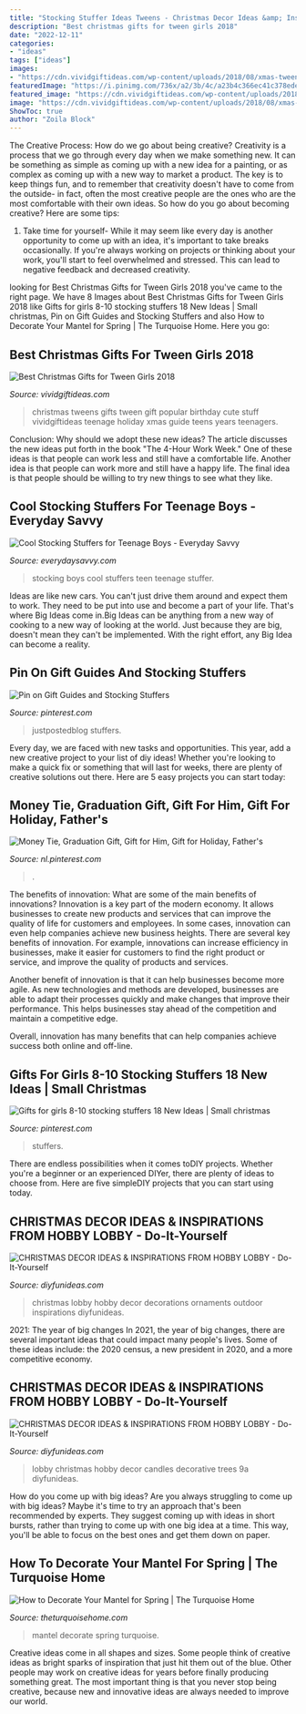 ```yaml
---
title: "Stocking Stuffer Ideas Tweens - Christmas Decor Ideas &amp; Inspirations From Hobby Lobby"
description: "Best christmas gifts for tween girls 2018"
date: "2022-12-11"
categories:
- "ideas"
tags: ["ideas"]
images:
- "https://cdn.vividgiftideas.com/wp-content/uploads/2018/08/xmas-tweens-cover.jpg"
featuredImage: "https://i.pinimg.com/736x/a2/3b/4c/a23b4c366ec41c378ede9c9f01bace9f.jpg"
featured_image: "https://cdn.vividgiftideas.com/wp-content/uploads/2018/08/xmas-tweens-cover.jpg"
image: "https://cdn.vividgiftideas.com/wp-content/uploads/2018/08/xmas-tweens-cover.jpg"
ShowToc: true
author: "Zoila Block"
---
```



The Creative Process: How do we go about being creative?
Creativity is a process that we go through every day when we make something new. It can be something as simple as coming up with a new idea for a painting, or as complex as coming up with a new way to market a product. The key is to keep things fun, and to remember that creativity doesn't have to come from the outside- in fact, often the most creative people are the ones who are the most comfortable with their own ideas. So how do you go about becoming creative? Here are some tips: 
1) Take time for yourself- While it may seem like every day is another opportunity to come up with an idea, it's important to take breaks occasionally. If you're always working on projects or thinking about your work, you'll start to feel overwhelmed and stressed. This can lead to negative feedback and decreased creativity.

	

		
looking for Best Christmas Gifts for Tween Girls 2018 you've came to the right page. We have 8 Images about Best Christmas Gifts for Tween Girls 2018 like Gifts for girls 8-10 stocking stuffers 18 New Ideas | Small christmas, Pin on Gift Guides and Stocking Stuffers and also How to Decorate Your Mantel for Spring | The Turquoise Home. Here you go:
		
    
## Best Christmas Gifts For Tween Girls 2018

<img loading=lazy src="https://cdn.vividgiftideas.com/wp-content/uploads/2018/08/xmas-tweens-cover.jpg" onerror="this.onerror=null;this.src='https://tse4.mm.bing.net/th?id=OIP.fpnuDZKydxj0BkC0ojECFQHaLH&amp;pid=15.1';" alt="Best Christmas Gifts for Tween Girls 2018">

_Source: vividgiftideas.com_

>christmas tweens gifts tween gift popular birthday cute stuff vividgiftideas teenage holiday xmas guide teens years teenagers. 

	

Conclusion: Why should we adopt these new ideas?
The article discusses the new ideas put forth in the book "The 4-Hour Work Week." One of these ideas is that people can work less and still have a comfortable life. Another idea is that people can work more and still have a happy life. The final idea is that people should be willing to try new things to see what they like.

    
## Cool Stocking Stuffers For Teenage Boys - Everyday Savvy

<img loading=lazy src="http://everydaysavvy.com/wp-content/uploads/2016/11/Cool-Stocking-Stuffer-Ideas-for-Teen-Boys.jpg" onerror="this.onerror=null;this.src='https://tse2.mm.bing.net/th?id=OIP.BZ29TDmeipNCTGMJdfAglQHaLH&amp;pid=15.1';" alt="Cool Stocking Stuffers for Teenage Boys - Everyday Savvy">

_Source: everydaysavvy.com_

>stocking boys cool stuffers teen teenage stuffer. 

	

Ideas are like new cars. You can't just drive them around and expect them to work. They need to be put into use and become a part of your life. That's where Big Ideas come in.Big Ideas can be anything from a new way of cooking to a new way of looking at the world. Just because they are big, doesn't mean they can't be implemented. With the right effort, any Big Idea can become a reality.

    
## Pin On Gift Guides And Stocking Stuffers

<img loading=lazy src="https://i.pinimg.com/736x/a2/3b/4c/a23b4c366ec41c378ede9c9f01bace9f.jpg" onerror="this.onerror=null;this.src='https://tse4.mm.bing.net/th?id=OIP.23M_L8EUzCvJ0uHkp7BA0QHaKD&amp;pid=15.1';" alt="Pin on Gift Guides and Stocking Stuffers">

_Source: pinterest.com_

>justpostedblog stuffers. 

	

Every day, we are faced with new tasks and opportunities. This year, add a new creative project to your list of diy ideas! Whether you're looking to make a quick fix or something that will last for weeks, there are plenty of creative solutions out there. Here are 5 easy projects you can start today: 

    
## Money Tie, Graduation Gift, Gift For Him, Gift For Holiday, Father&#039;s

<img loading=lazy src="https://i.pinimg.com/originals/ff/2b/4c/ff2b4c71511b1543ef512e8a5e27f548.jpg" onerror="this.onerror=null;this.src='https://tse1.mm.bing.net/th?id=OIP.5gHMqg8lbuCLO7WaHIdZKwHaJ4&amp;pid=15.1';" alt="Money Tie, Graduation Gift, Gift for Him, Gift for Holiday, Father&#039;s">

_Source: nl.pinterest.com_

>. 

	

The benefits of innovation: What are some of the main benefits of innovations?
Innovation is a key part of the modern economy. It allows businesses to create new products and services that can improve the quality of life for customers and employees. In some cases, innovation can even help companies achieve new business heights.
There are several key benefits of innovation. For example, innovations can increase efficiency in businesses, make it easier for customers to find the right product or service, and improve the quality of products and services.

Another benefit of innovation is that it can help businesses become more agile. As new technologies and methods are developed, businesses are able to adapt their processes quickly and make changes that improve their performance. This helps businesses stay ahead of the competition and maintain a competitive edge.

Overall, innovation has many benefits that can help companies achieve success both online and off-line.

    
## Gifts For Girls 8-10 Stocking Stuffers 18 New Ideas | Small Christmas

<img loading=lazy src="https://i.pinimg.com/736x/ce/1a/9b/ce1a9b022c94a9be4f7f52c3ca0f263e.jpg" onerror="this.onerror=null;this.src='https://tse4.mm.bing.net/th?id=OIP.6HAD4zHjVhBUmPcjQmmHEgAAAA&amp;pid=15.1';" alt="Gifts for girls 8-10 stocking stuffers 18 New Ideas | Small christmas">

_Source: pinterest.com_

>stuffers. 

	

There are endless possibilities when it comes toDIY projects. Whether you're a beginner or an experienced DIYer, there are plenty of ideas to choose from. Here are five simpleDIY projects that you can start using today.

    
## CHRISTMAS DECOR IDEAS &amp; INSPIRATIONS FROM HOBBY LOBBY - Do-It-Yourself

<img loading=lazy src="http://diyfunideas.com/wp-content/uploads/2015/12/Ornaments-8a.jpg" onerror="this.onerror=null;this.src='https://tse1.mm.bing.net/th?id=OIP.8eP8k5N4FAHHyAKHNlKfIQHaGu&amp;pid=15.1';" alt="CHRISTMAS DECOR IDEAS &amp; INSPIRATIONS FROM HOBBY LOBBY - Do-It-Yourself">

_Source: diyfunideas.com_

>christmas lobby hobby decor decorations ornaments outdoor inspirations diyfunideas. 

	

2021: The year of big changes
In 2021, the year of big changes, there are several important ideas that could impact many people's lives. Some of these ideas include: the 2020 census, a new president in 2020, and a more competitive economy.

    
## CHRISTMAS DECOR IDEAS &amp; INSPIRATIONS FROM HOBBY LOBBY - Do-It-Yourself

<img loading=lazy src="https://diyfunideas.com/wp-content/uploads/2015/12/Candles-9a.jpg" onerror="this.onerror=null;this.src='https://tse1.mm.bing.net/th?id=OIP.VO6AeH5ImbyPcvgSlCEpLgHaOE&amp;pid=15.1';" alt="CHRISTMAS DECOR IDEAS &amp; INSPIRATIONS FROM HOBBY LOBBY - Do-It-Yourself">

_Source: diyfunideas.com_

>lobby christmas hobby decor candles decorative trees 9a diyfunideas. 

	

How do you come up with big ideas?
Are you always struggling to come up with big ideas? Maybe it's time to try an approach that's been recommended by experts. They suggest coming up with ideas in short bursts, rather than trying to come up with one big idea at a time. This way, you'll be able to focus on the best ones and get them down on paper.

    
## How To Decorate Your Mantel For Spring | The Turquoise Home

<img loading=lazy src="https://theturquoisehome.com/wp-content/uploads/2018/03/how-to-decorate-your-mantel-for-spring-edit-2.jpg" onerror="this.onerror=null;this.src='https://tse1.mm.bing.net/th?id=OIP.pJjqo6UUKzxFCQQkmVGqgAHaLH&amp;pid=15.1';" alt="How to Decorate Your Mantel for Spring | The Turquoise Home">

_Source: theturquoisehome.com_

>mantel decorate spring turquoise. 

	

Creative ideas come in all shapes and sizes. Some people think of creative ideas as bright sparks of inspiration that just hit them out of the blue. Other people may work on creative ideas for years before finally producing something great. The most important thing is that you never stop being creative, because new and innovative ideas are always needed to improve our world.

